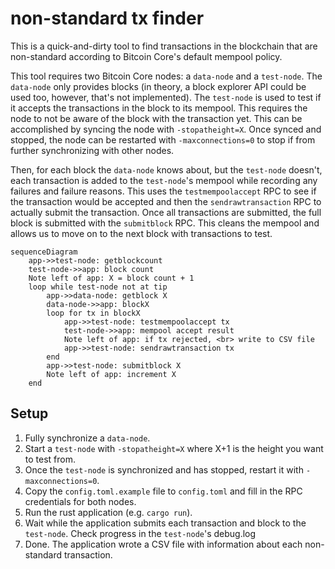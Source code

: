 # non-standard tx finder

This is a quick-and-dirty tool to find transactions in the blockchain that are
non-standard according to Bitcoin Core's default mempool policy.

This tool requires two Bitcoin Core nodes: a `data-node` and a `test-node`.
The `data-node` only provides blocks (in theory, a block explorer API could be
used too, however, that's not implemented). The `test-node` is used to test if
it accepts the transactions in the block to its mempool. This requires the
node to not be aware of the block with the transaction yet. This can be
accomplished by syncing the node with `-stopatheight=X`. Once synced and
stopped, the node can be restarted with `-maxconnections=0` to stop if from
further synchronizing with other nodes.

Then, for each block the `data-node` knows about, but the `test-node` doesn't,
each transaction is added to the `test-node`'s mempool while recording any
failures and failure reasons. This uses the `testmempoolaccept` RPC to see if
the transaction would be accepted and then the `sendrawtransaction` RPC to
actually submit the transaction. Once all transactions are submitted, the full
block is submitted with the `submitblock` RPC. This cleans the mempool and
allows us to move on to the next block with transactions to test.


```mermaid
sequenceDiagram
    app->>test-node: getblockcount
    test-node->>app: block count
    Note left of app: X = block count + 1
    loop while test-node not at tip
        app->>data-node: getblock X
        data-node->>app: blockX
        loop for tx in blockX
            app->>test-node: testmempoolaccept tx
            test-node->>app: mempool accept result
            Note left of app: if tx rejected, <br> write to CSV file
            app->>test-node: sendrawtransaction tx
        end
        app->>test-node: submitblock X
        Note left of app: increment X
    end
```


## Setup

1. Fully synchronize a `data-node`.
2. Start a `test-node` with `-stopatheight=X` where X+1 is the height you want to test from.
3. Once the `test-node` is synchronized and has stopped, restart it with `-maxconnections=0`.
4. Copy the `config.toml.example` file to `config.toml` and fill in the RPC credentials for both nodes.
5. Run the rust application (e.g. `cargo run`).
6. Wait while the application submits each transaction and block to the `test-node`. Check progress in the `test-node`'s debug.log
7. Done. The application wrote a CSV file with information about each non-standard transaction.
